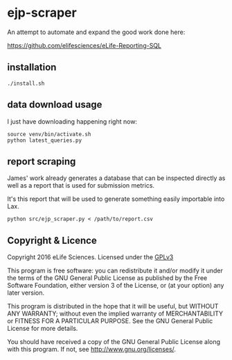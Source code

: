 # ejp-scraper

An attempt to automate and expand the good work done here: 

https://github.com/elifesciences/eLife-Reporting-SQL

## installation

    ./install.sh

## data download usage

I just have downloading happening right now:

    source venv/bin/activate.sh
    python latest_queries.py

## report scraping

James' work already generates a database that can be inspected directly as well
as a report that is used for submission metrics.

It's this report that will be used to generate something easily importable into 
Lax.

    python src/ejp_scraper.py < /path/to/report.csv

## Copyright & Licence

Copyright 2016 eLife Sciences. Licensed under the [GPLv3](LICENCE.txt)

This program is free software: you can redistribute it and/or modify
it under the terms of the GNU General Public License as published by
the Free Software Foundation, either version 3 of the License, or
(at your option) any later version.

This program is distributed in the hope that it will be useful,
but WITHOUT ANY WARRANTY; without even the implied warranty of
MERCHANTABILITY or FITNESS FOR A PARTICULAR PURPOSE.  See the
GNU General Public License for more details.

You should have received a copy of the GNU General Public License
along with this program.  If not, see <http://www.gnu.org/licenses/>.

